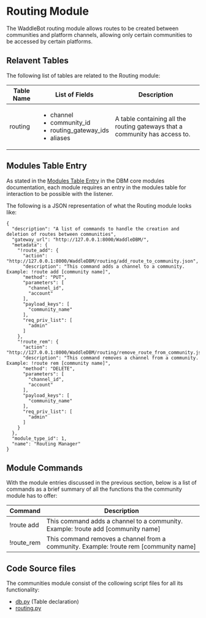 # Routing Module

The WaddleBot routing module allows routes to be created between communities and platform channels, allowing only certain communities to be accessed by certain platforms.

## Relavent Tables

The following list of tables are related to the Routing module:

| Table Name | List of Fields | Description |
| --- | --- | --- |
| routing | <ul><li>channel</li><li>community_id</li><li>routing_gateway_ids</li><li>aliases</li></ul> | A table containing all the routing gateways that a community has access to. |

## Modules Table Entry

As stated in the [Modules Table Entry](https://github.com/PenguinCloud/WaddleBot-Core/blob/WaddleBot-Documentation/docs/core-modules/dbm_core_modules.md#modules-table-entry) in the DBM core modules documentation, each module requires an entry in the modules table for interaction to be possible with the listener. 

The following is a JSON representation of what the Routing module looks like:

```
{
  "description": "A list of commands to handle the creation and deletion of routes between communities",
  "gateway_url": "http://127.0.0.1:8000/WaddleDBM/",
  "metadata": {
    "!route_add": {
      "action": "http://127.0.0.1:8000/WaddleDBM/routing/add_route_to_community.json",
      "description": "This command adds a channel to a community. Example: !route add [community name]",
      "method": "PUT",
      "parameters": [
        "channel_id",
        "account"
      ],
      "payload_keys": [
        "community_name"
      ],
      "req_priv_list": [
        "admin"
      ]
    },
    "!route_rem": {
      "action": "http://127.0.0.1:8000/WaddleDBM/routing/remove_route_from_community.json",
      "description": "This command removes a channel from a community. Example: !route rem [community name]",
      "method": "DELETE",
      "parameters": [
        "channel_id",
        "account"
      ],
      "payload_keys": [
        "community_name"
      ],
      "req_priv_list": [
        "admin"
      ]
    }
  },
  "module_type_id": 1,
  "name": "Routing Manager"
}
```

## Module Commands

With the module entries discussed in the previous section, below is a list of commands as a brief summary of all the functions tha the community module has to offer:

| Command | Description |
| --- | --- |
| !route add | This command adds a channel to a community. Example: !route add [community name] |
| !route_rem | This command removes a channel from a community. Example: !route rem [community name] |

## Code Source files

The communities module consist of the collowing script files for all its functionality:

- [db.py](https://github.com/PenguinCloud/WaddleDBM/blob/1.1.0-test/models/db.py) (Table declaration)
- [routing.py](https://github.com/PenguinCloud/WaddleDBM/blob/1.1.0-test/controllers/routing.py)